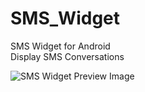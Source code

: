 # SMS_Widget

SMS Widget for Android <br>
Display SMS Conversations

<img alt="SMS Widget Preview Image" src="https://github.com/stacyhigit/SMS_Widget/blob/master/app/src/main/res/drawable-nodpi/sms_preview.png">
